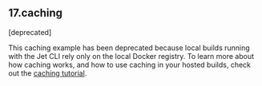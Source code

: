 ## 17.caching

[deprecated]

This caching example has been deprecated because local builds running with the Jet CLI rely only on the local Docker registry.
To learn more about how caching works, and how to use caching in your hosted builds, check out the [caching tutorial](http://codeship.com/documentation/docker/caching/).
